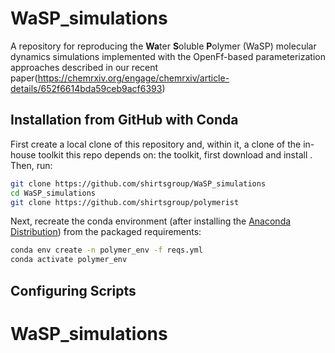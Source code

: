 # WaSP_simulations

A repository for reproducing the **Wa**ter **S**oluble **P**olymer (WaSP) molecular dynamics simulations implemented with the OpenFf-based parameterization approaches described in our recent paper(https://chemrxiv.org/engage/chemrxiv/article-details/652f6614bda59ceb9acf6393)

## Installation from GitHub with Conda
First create a local clone of this repository and, within it, a clone of the in-house toolkit this repo depends on:
the toolkit, first download and install . Then, run:
```sh
git clone https://github.com/shirtsgroup/WaSP_simulations
cd WaSP_simulations
git clone https://github.com/shirtsgroup/polymerist
```

Next, recreate the conda environment (after installing the [Anaconda Distribution](https://www.anaconda.com/download)) from the packaged requirements:
```sh
conda env create -n polymer_env -f reqs.yml
conda activate polymer_env
```

## Configuring Scripts
# WaSP_simulations
